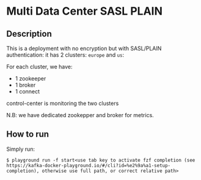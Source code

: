 # Multi Data Center SASL PLAIN

## Description

This is a deployment with no encryption but with SASL/PLAIN authentication: it has 2 clusters: `europe` and `us`:

For each cluster, we have:

* 1 zookeeper
* 1 broker
* 1 connect


control-center is monitoring the two clusters

N.B: we have dedicated zookepper and broker for metrics.

## How to run

Simply run:

```
$ playground run -f start<use tab key to activate fzf completion (see https://kafka-docker-playground.io/#/cli?id=%e2%9a%a1-setup-completion), otherwise use full path, or correct relative path>
```
